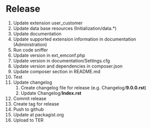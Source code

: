 # Release

1. Update extension user_customer
1. Update data base resources (Initialization/data.*)
1. Update documentation
1. Update supported extension information in documentation (Administration)
1. Run code sniffer
1. Update version in ext_emconf.php
1. Update version in documentation/Settings.cfg
1. Update version and dependencies in composer.json
1. Update composer section in README.md
1. Test
1. Update changelog <br>
    1. Create changelog file for release (e.g. Changelog/**9.0.0.rst**)
    1. Update Changelog/**Index.rst**
1. Commit release
1. Create tag for release
1. Push to github
1. Update at packagist.org
1. Upload to TER

